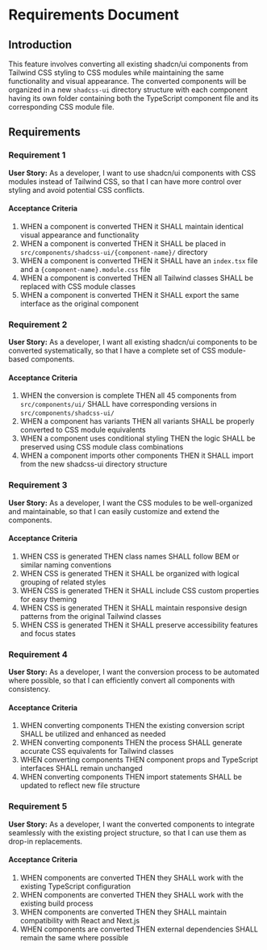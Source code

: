 # Requirements Document

## Introduction

This feature involves converting all existing shadcn/ui components from Tailwind CSS styling to CSS modules while maintaining the same functionality and visual appearance. The converted components will be organized in a new `shadcss-ui` directory structure with each component having its own folder containing both the TypeScript component file and its corresponding CSS module file.

## Requirements

### Requirement 1

**User Story:** As a developer, I want to use shadcn/ui components with CSS modules instead of Tailwind CSS, so that I can have more control over styling and avoid potential CSS conflicts.

#### Acceptance Criteria

1. WHEN a component is converted THEN it SHALL maintain identical visual appearance and functionality
2. WHEN a component is converted THEN it SHALL be placed in `src/components/shadcss-ui/{component-name}/` directory
3. WHEN a component is converted THEN it SHALL have an `index.tsx` file and a `{component-name}.module.css` file
4. WHEN a component is converted THEN all Tailwind classes SHALL be replaced with CSS module classes
5. WHEN a component is converted THEN it SHALL export the same interface as the original component

### Requirement 2

**User Story:** As a developer, I want all existing shadcn/ui components to be converted systematically, so that I have a complete set of CSS module-based components.

#### Acceptance Criteria

1. WHEN the conversion is complete THEN all 45 components from `src/components/ui/` SHALL have corresponding versions in `src/components/shadcss-ui/`
2. WHEN a component has variants THEN all variants SHALL be properly converted to CSS module equivalents
3. WHEN a component uses conditional styling THEN the logic SHALL be preserved using CSS module class combinations
4. WHEN a component imports other components THEN it SHALL import from the new shadcss-ui directory structure

### Requirement 3

**User Story:** As a developer, I want the CSS modules to be well-organized and maintainable, so that I can easily customize and extend the components.

#### Acceptance Criteria

1. WHEN CSS is generated THEN class names SHALL follow BEM or similar naming conventions
2. WHEN CSS is generated THEN it SHALL be organized with logical grouping of related styles
3. WHEN CSS is generated THEN it SHALL include CSS custom properties for easy theming
4. WHEN CSS is generated THEN it SHALL maintain responsive design patterns from the original Tailwind classes
5. WHEN CSS is generated THEN it SHALL preserve accessibility features and focus states

### Requirement 4

**User Story:** As a developer, I want the conversion process to be automated where possible, so that I can efficiently convert all components with consistency.

#### Acceptance Criteria

1. WHEN converting components THEN the existing conversion script SHALL be utilized and enhanced as needed
2. WHEN converting components THEN the process SHALL generate accurate CSS equivalents for Tailwind classes
3. WHEN converting components THEN component props and TypeScript interfaces SHALL remain unchanged
4. WHEN converting components THEN import statements SHALL be updated to reflect new file structure

### Requirement 5

**User Story:** As a developer, I want the converted components to integrate seamlessly with the existing project structure, so that I can use them as drop-in replacements.

#### Acceptance Criteria

1. WHEN components are converted THEN they SHALL work with the existing TypeScript configuration
2. WHEN components are converted THEN they SHALL work with the existing build process
3. WHEN components are converted THEN they SHALL maintain compatibility with React and Next.js
4. WHEN components are converted THEN external dependencies SHALL remain the same where possible